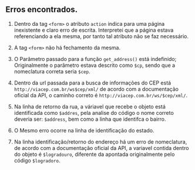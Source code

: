 ## Erros encontrados.

1. Dentro da tag `<form>` o atributo `action` indica para uma página inexistente e claro erro de escrita.
   Interpretei que a página estava referenciando a ela mesma, por tanto tal atributo não se faz necessário.

2. A tag `<form>` não há fechamento da mesma.

3. O Parâmetro passado para a função `get_address()` está indefinido;
   Originalmente o parâmetro estava descrito como `$cp`, sendo que a nomeclatura correta seria `$cep`.

4. Dentro da url passada para a busca de informações do CEP está `http://viacep.com.br/ws$cep/xml/` de acordo com a documentação oficial da API, o caminho correto é `http://viacep.com.br/ws/$cep/xml/`.

5. Na linha de retorno da rua, a váriavel que recebe o objeto está identificada como `$addres`, pela analise do código o nome correto deveria ser: `$address`, bem como a linha que identifca o bairro.

6. O Mesmo erro ocorre na linha de identificação do estado.

7. Na linha identificação/retorno do endereço há um erro de nomeclatura, de acordo com a documentação oficial da API, a variavel contida dentro do objeto é `$logradouro`, diferente da apontada originalmente pelo código `$logradoro`.

